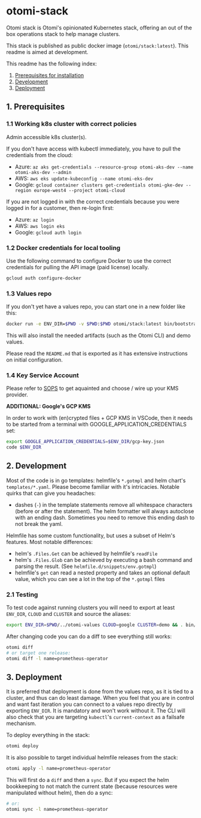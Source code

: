 # otomi-stack

Otomi stack is Otomi's opinionated Kubernetes stack, offering an out of the box operations stack to help manage clusters.

This stack is published as public docker image (`otomi/stack:latest`). This readme is aimed at development.

This readme has the following index:

1. [Prerequisites for installation](#1-prerequisites)
2. [Development](#2-development)
3. [Deployment](#3-deployment)

## 1. Prerequisites

### 1.1 Working k8s cluster with correct policies

Admin accessible k8s cluster(s).

If you don't have access with kubectl immediately, you have to pull the credentials from the cloud:

- Azure: `az aks get-credentials --resource-group otomi-aks-dev --name otomi-aks-dev --admin`
- AWS: `aws eks update-kubeconfig --name otomi-eks-dev`
- Google: `gcloud container clusters get-credentials otomi-gke-dev --region europe-west4 --project otomi-cloud`

If you are not logged in with the correct credentials because you were logged in for a customer, then re-login first:

- Azure: `az login`
- AWS: `aws login eks`
- Google: `gcloud auth login`

### 1.2 Docker credentials for local tooling

Use the following command to configure Docker to use the correct credentials for pulling the API image (paid license) locally.

```bash
gcloud auth configure-docker
```

### 1.3 Values repo

If you don't yet have a values repo, you can start one in a new folder like this:

```bash
docker run -e ENV_DIR=$PWD -v $PWD:$PWD otomi/stack:latest bin/bootstrap.sh
```

This will also install the needed artifacts (such as the Otomi CLI) and demo values.

Please read the `README.md` that is exported as it has extensive instructions on initial configuration.

### 1.4 Key Service Account

Please refer to [SOPS](https://github.com/mozilla/sops) to get aquainted and choose / wire up your KMS provider.

**ADDITIONAL: Google's GCP KMS**

In order to work with (en)crypted files + GCP KMS in VSCode, then it needs to be started from a terminal with GOOGLE_APPLICATION_CREDENTIALS set:

```bash
export GOOGLE_APPLICATION_CREDENTIALS=$ENV_DIR/gcp-key.json
code $ENV_DIR
```

## 2. Development

Most of the code is in go templates: helmfile's `*.gotmpl` and helm chart's `templates/*.yaml`. Please become familiar with it's intricacies. Notable quirks that can give you headaches:

- dashes (`-`) in the template statements remove all whitespace characters (before or after the statement). The helm formatter will always autoclose with an ending dash. Sometimes you need to remove this ending dash to not break the yaml.

Helmfile has some custom functionality, but uses a subset of Helm's features. Most notable differences:

- helm's `.Files.Get` can be achieved by helmfile's `readFile`
- helm's `.Files.Glob` can be achieved by executing a bash command and parsing the result. (See `helmfile.d/snippets/env.gotmpl`)
- helmfile's `get` can read a nested property and takes an optional default value, which you can see a lot in the top of the `*.gotmpl` files

### 2.1 Testing

To test code against running clusters you will need to export at least `ENV_DIR`, `CLOUD` and `CLUSTER` and source the aliases:

```bash
export ENV_DIR=$PWD/../otomi-values CLOUD=google CLUSTER=demo && . bin/aliases
```

After changing code you can do a diff to see everything still works:

```bash
otomi diff
# or target one release:
otomi diff -l name=prometheus-operator
```

## 3. Deployment

It is preferred that deployment is done from the values repo, as it is tied to a cluster, and thus can do least damage.
When you feel that you are in control and want fast iteration you can connect to a values repo directly by exporting `ENV_DIR`. It is mandatory and won't work without it. The CLI will also check that you are targeting `kubectl`'s `current-context` as a failsafe mechanism.

To deploy everything in the stack:

```bash
otomi deploy
```

It is also possible to target individual helmfile releases from the stack:

```bash
otomi apply -l name=prometheus-operator
```

This will first do a `diff` and then a `sync`. But if you expect the helm bookkeeping to not match the current state (because resources were manipulated without helm), then do a sync:

```bash
# or:
otomi sync -l name=prometheus-operator
```
